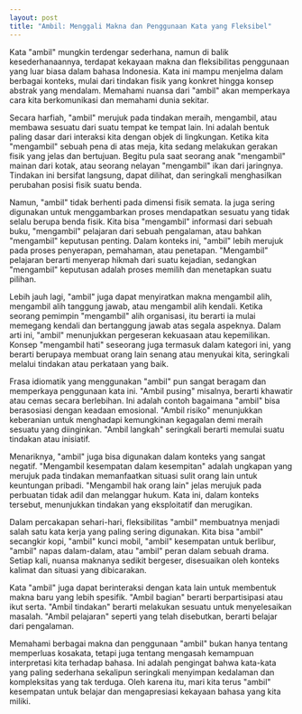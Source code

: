 ```yaml
---
layout: post
title: "Ambil: Menggali Makna dan Penggunaan Kata yang Fleksibel"
---
```


Kata "ambil" mungkin terdengar sederhana, namun di balik kesederhanaannya, terdapat kekayaan makna dan fleksibilitas penggunaan yang luar biasa dalam bahasa Indonesia. Kata ini mampu menjelma dalam berbagai konteks, mulai dari tindakan fisik yang konkret hingga konsep abstrak yang mendalam. Memahami nuansa dari "ambil" akan memperkaya cara kita berkomunikasi dan memahami dunia sekitar.

Secara harfiah, "ambil" merujuk pada tindakan meraih, mengambil, atau membawa sesuatu dari suatu tempat ke tempat lain. Ini adalah bentuk paling dasar dari interaksi kita dengan objek di lingkungan. Ketika kita "mengambil" sebuah pena di atas meja, kita sedang melakukan gerakan fisik yang jelas dan bertujuan. Begitu pula saat seorang anak "mengambil" mainan dari kotak, atau seorang nelayan "mengambil" ikan dari jaringnya. Tindakan ini bersifat langsung, dapat dilihat, dan seringkali menghasilkan perubahan posisi fisik suatu benda.

Namun, "ambil" tidak berhenti pada dimensi fisik semata. Ia juga sering digunakan untuk menggambarkan proses mendapatkan sesuatu yang tidak selalu berupa benda fisik. Kita bisa "mengambil" informasi dari sebuah buku, "mengambil" pelajaran dari sebuah pengalaman, atau bahkan "mengambil" keputusan penting. Dalam konteks ini, "ambil" lebih merujuk pada proses penyerapan, pemahaman, atau penetapan. "Mengambil" pelajaran berarti menyerap hikmah dari suatu kejadian, sedangkan "mengambil" keputusan adalah proses memilih dan menetapkan suatu pilihan.

Lebih jauh lagi, "ambil" juga dapat menyiratkan makna mengambil alih, mengambil alih tanggung jawab, atau mengambil alih kendali. Ketika seorang pemimpin "mengambil" alih organisasi, itu berarti ia mulai memegang kendali dan bertanggung jawab atas segala aspeknya. Dalam arti ini, "ambil" menunjukkan pergeseran kekuasaan atau kepemilikan. Konsep "mengambil hati" seseorang juga termasuk dalam kategori ini, yang berarti berupaya membuat orang lain senang atau menyukai kita, seringkali melalui tindakan atau perkataan yang baik.

Frasa idiomatik yang menggunakan "ambil" pun sangat beragam dan memperkaya penggunaan kata ini. "Ambil pusing" misalnya, berarti khawatir atau cemas secara berlebihan. Ini adalah contoh bagaimana "ambil" bisa berasosiasi dengan keadaan emosional. "Ambil risiko" menunjukkan keberanian untuk menghadapi kemungkinan kegagalan demi meraih sesuatu yang diinginkan. "Ambil langkah" seringkali berarti memulai suatu tindakan atau inisiatif.

Menariknya, "ambil" juga bisa digunakan dalam konteks yang sangat negatif. "Mengambil kesempatan dalam kesempitan" adalah ungkapan yang merujuk pada tindakan memanfaatkan situasi sulit orang lain untuk keuntungan pribadi. "Mengambil hak orang lain" jelas merujuk pada perbuatan tidak adil dan melanggar hukum. Kata ini, dalam konteks tersebut, menunjukkan tindakan yang eksploitatif dan merugikan.

Dalam percakapan sehari-hari, fleksibilitas "ambil" membuatnya menjadi salah satu kata kerja yang paling sering digunakan. Kita bisa "ambil" secangkir kopi, "ambil" kunci mobil, "ambil" kesempatan untuk berlibur, "ambil" napas dalam-dalam, atau "ambil" peran dalam sebuah drama. Setiap kali, nuansa maknanya sedikit bergeser, disesuaikan oleh konteks kalimat dan situasi yang dibicarakan.

Kata "ambil" juga dapat berinteraksi dengan kata lain untuk membentuk makna baru yang lebih spesifik. "Ambil bagian" berarti berpartisipasi atau ikut serta. "Ambil tindakan" berarti melakukan sesuatu untuk menyelesaikan masalah. "Ambil pelajaran" seperti yang telah disebutkan, berarti belajar dari pengalaman.

Memahami berbagai makna dan penggunaan "ambil" bukan hanya tentang memperluas kosakata, tetapi juga tentang mengasah kemampuan interpretasi kita terhadap bahasa. Ini adalah pengingat bahwa kata-kata yang paling sederhana sekalipun seringkali menyimpan kedalaman dan kompleksitas yang tak terduga. Oleh karena itu, mari kita terus "ambil" kesempatan untuk belajar dan mengapresiasi kekayaan bahasa yang kita miliki.
